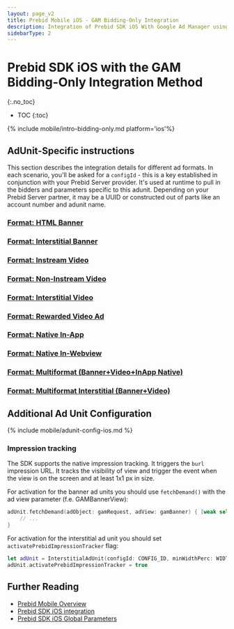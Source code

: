 ```yaml
---
layout: page_v2
title: Prebid Mobile iOS - GAM Bidding-Only Integration
description: Integration of Prebid SDK iOS With Google Ad Manager using the 'Bidding-Only' integration
sidebarType: 2
---
```


# Prebid SDK iOS with the GAM Bidding-Only Integration Method
{:.no_toc}

- TOC
{:toc}

{% include mobile/intro-bidding-only.md platform='ios'%}

## AdUnit-Specific instructions

This section describes the integration details for different ad formats. In each scenario, you'll be asked for a `configId` - this is a key established in conjunction with your Prebid Server provider. It's used at runtime to pull in the bidders and parameters specific to this adunit. Depending on your Prebid Server partner, it may be a UUID or constructed out of parts like an account number and adunit name.

### [Format: HTML Banner](/prebid-mobile/recipes/subrecipes/ios/gam-bidding-only-html-banner.html)

### [Format: Interstitial Banner](/prebid-mobile/recipes/subrecipes/ios/gam-bidding-only-interstitial-banner.html)

### [Format: Instream Video](/prebid-mobile/recipes/subrecipes/ios/gam-bidding-only-video-instream.html)

### [Format: Non-Instream Video](/prebid-mobile/recipes/subrecipes/ios/gam-bidding-only-video-outstream.html)

### [Format: Interstitial Video](/prebid-mobile/recipes/subrecipes/ios/gam-bidding-only-interstitial-video.html)

### [Format: Rewarded Video Ad](/prebid-mobile/recipes/subrecipes/ios/gam-bidding-only-rewarded-video.html)

### [Format: Native In-App](/prebid-mobile/recipes/subrecipes/ios/gam-bidding-only-native-in-app.html)

### [Format: Native In-Webview](/prebid-mobile/recipes/subrecipes/ios/gam-bidding-only-native-in-webview.html)

### [Format: Multiformat (Banner+Video+InApp Native)](/prebid-mobile/recipes/subrecipes/ios/gam-bidding-only-multiformat.html)

### [Format: Multiformat Interstitial (Banner+Video)](/prebid-mobile/recipes/subrecipes/ios/gam-bidding-only-multiformat-interstitial.html)

## Additional Ad Unit Configuration

{% include mobile/adunit-config-ios.md %}

### Impression tracking

The SDK supports the native impression tracking. It triggers the `burl` impression URL. It tracks the visibility of view and trigger the event when the view is on the screen and at least 1x1 px in size.

For activation for the banner ad units you should use `fetchDemand()` with the ad view parameter (f.e. GAMBannerView):

```swift
adUnit.fetchDemand(adObject: gamRequest, adView: gamBanner) { [weak self] resultCode in
    // ...
}
```

For activation for the interstitial ad unit you should set `activatePrebidImpressionTracker` flag:

```swift
let adUnit = InterstitialAdUnit(configId: CONFIG_ID, minWidthPerc: WIDTH_PERC, minHeightPerc: HEIGTH_PERC)
adUnit.activatePrebidImpressionTracker = true
```

## Further Reading

- [Prebid Mobile Overview](/prebid-mobile/prebid-mobile.html)
- [Prebid SDK iOS integration](/prebid-mobile/pbm-api/ios/code-integration-ios.html)
- [Prebid SDK iOS Global Parameters](/prebid-mobile/pbm-api/ios/pbm-targeting-ios.html)
